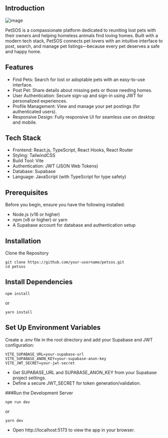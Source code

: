 ## Introduction

![image](https://github.com/user-attachments/assets/c3e4eb9e-6347-4f50-a941-1846addbe4cf)

PetSOS is a compassionate platform dedicated to reuniting lost pets with their owners and helping homeless animals find loving homes. Built with a modern tech stack, PetSOS connects pet lovers with an intuitive interface to post, search, and manage pet listings—because every pet deserves a safe and happy home.

## Features

- Find Pets: Search for lost or adoptable pets with an easy-to-use interface.
- Post Pet: Share details about missing pets or those needing homes.
- User Authentication: Secure sign-up and sign-in using JWT for personalized experiences.
- Profile Management: View and manage your pet postings (for authenticated users).
- Responsive Design: Fully responsive UI for seamless use on desktop and mobile.

## Tech Stack

- Frontend: React.js, TypeScript, React Hooks, React Router
- Styling: TailwindCSS
- Build Tool: Vite
- Authentication: JWT (JSON Web Tokens)
- Database: Supabase
- Language: JavaScript (with TypeScript for type safety)

## Prerequisites

Before you begin, ensure you have the following installed:

- Node.js (v16 or higher)
- npm (v8 or higher) or yarn
- A Supabase account for database and authentication setup

## Installation

Clone the Repository

```
git clone https://github.com/your-username/petsos.git
cd petsos
```

## Install Dependencies

```
npm install
```

or

```
yarn install
```

## Set Up Environment Variables

Create a .env file in the root directory and add your Supabase and JWT configuration:

```
VITE_SUPABASE_URL=your-supabase-url
VITE_SUPABASE_ANON_KEY=your-supabase-anon-key
VITE_JWT_SECRET=your-jwt-secret
```

- Get SUPABASE_URL and SUPABASE_ANON_KEY from your Supabase project settings.
- Define a secure JWT_SECRET for token generation/validation.

###Run the Development Server

```
npm run dev
```

or

```
yarn dev
```

- Open http://localhost:5173 to view the app in your browser.
